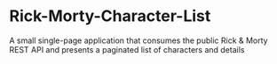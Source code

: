 # Rick-Morty-Character-List
A small single-page application that consumes the public Rick &amp; Morty REST API and presents a  paginated list of characters and details
